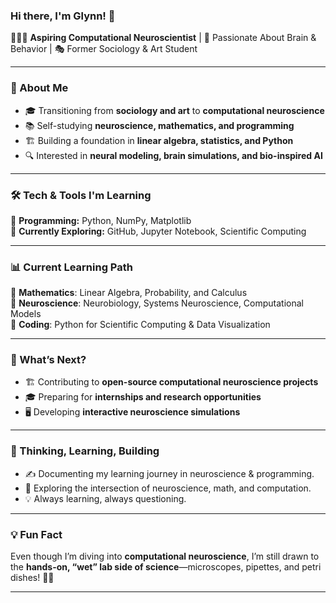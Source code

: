 ### Hi there, I'm Glynn! 👋  

👨🏾‍💻 **Aspiring Computational Neuroscientist** | 🧠 Passionate About Brain & Behavior | 🎭 Former Sociology & Art Student  

---

### 🚀 About Me  
- 🎓 Transitioning from **sociology and art** to **computational neuroscience**  
- 📚 Self-studying **neuroscience, mathematics, and programming**  
- 🏗️ Building a foundation in **linear algebra, statistics, and Python**  
- 🔍 Interested in **neural modeling, brain simulations, and bio-inspired AI**  

---

### 🛠️ Tech & Tools I'm Learning  
🔹 **Programming:** Python, NumPy, Matplotlib  
🔹 **Currently Exploring:** GitHub, Jupyter Notebook, Scientific Computing  

---

### 📊 Current Learning Path  
📌 **Mathematics**: Linear Algebra, Probability, and Calculus  
📌 **Neuroscience**: Neurobiology, Systems Neuroscience, Computational Models  
📌 **Coding**: Python for Scientific Computing & Data Visualization  

---

### 🎯 What’s Next?  
- 🏗️ Contributing to **open-source computational neuroscience projects**  
- 🎓 Preparing for **internships and research opportunities**  
- 🖥️ Developing **interactive neuroscience simulations**

---

### 🧠 Thinking, Learning, Building
- ✍️ Documenting my learning journey in neuroscience & programming.
- 🔬 Exploring the intersection of neuroscience, math, and computation.
- 💡 Always learning, always questioning.

---

### 💡 Fun Fact  
Even though I’m diving into **computational neuroscience**, I’m still drawn to the **hands-on, “wet” lab side of science**—microscopes, pipettes, and petri dishes! 🌱🔬  

---
